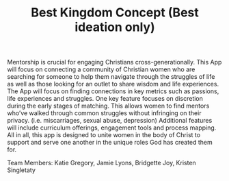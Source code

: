 ﻿---
title: Best Kingdom Concept (Best ideation only)
intro: MentorMe
---
Mentorship is crucial for engaging Christians cross-generationally. This App will focus on connecting a community of Christian women who are searching for someone to help them navigate through the struggles of life as well as those looking for an outlet to share wisdom and life experiences. 
The App will focus on finding connections in key metrics such as passions, life experiences and struggles. One key feature focuses on discretion during the early stages of matching. This allows women to find mentors who’ve walked through common struggles without infringing on their privacy. (i.e. miscarriages, sexual abuse, depression) Additional features will include curriculum offerings, engagement tools and process mapping.
All in all, this app is designed to unite women in the body of Christ to support and serve one another in the unique roles God has created them for.



Team Members: Katie Gregory, Jamie Lyons, Bridgette Joy, Kristen Singletaty 




